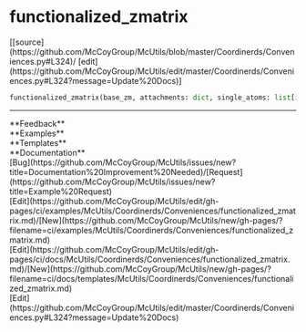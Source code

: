 # <a id="McUtils.Coordinerds.Conveniences.functionalized_zmatrix">functionalized_zmatrix</a>
<div class="docs-source-link" markdown="1">
[[source](https://github.com/McCoyGroup/McUtils/blob/master/Coordinerds/Conveniences.py#L324)/
[edit](https://github.com/McCoyGroup/McUtils/edit/master/Coordinerds/Conveniences.py#L324?message=Update%20Docs)]
</div>

```python
functionalized_zmatrix(base_zm, attachments: dict, single_atoms: list[int] = None): 
```













---


<div markdown="1" class="text-secondary">
<div class="container">
  <div class="row">
   <div class="col" markdown="1">
**Feedback**   
</div>
   <div class="col" markdown="1">
**Examples**   
</div>
   <div class="col" markdown="1">
**Templates**   
</div>
   <div class="col" markdown="1">
**Documentation**   
</div>
   <div class="col" markdown="1">
   
</div>
   <div class="col" markdown="1">
   
</div>
   <div class="col" markdown="1">
   
</div>
</div>
  <div class="row">
   <div class="col" markdown="1">
[Bug](https://github.com/McCoyGroup/McUtils/issues/new?title=Documentation%20Improvement%20Needed)/[Request](https://github.com/McCoyGroup/McUtils/issues/new?title=Example%20Request)   
</div>
   <div class="col" markdown="1">
[Edit](https://github.com/McCoyGroup/McUtils/edit/gh-pages/ci/examples/McUtils/Coordinerds/Conveniences/functionalized_zmatrix.md)/[New](https://github.com/McCoyGroup/McUtils/new/gh-pages/?filename=ci/examples/McUtils/Coordinerds/Conveniences/functionalized_zmatrix.md)   
</div>
   <div class="col" markdown="1">
[Edit](https://github.com/McCoyGroup/McUtils/edit/gh-pages/ci/docs/McUtils/Coordinerds/Conveniences/functionalized_zmatrix.md)/[New](https://github.com/McCoyGroup/McUtils/new/gh-pages/?filename=ci/docs/templates/McUtils/Coordinerds/Conveniences/functionalized_zmatrix.md)   
</div>
   <div class="col" markdown="1">
[Edit](https://github.com/McCoyGroup/McUtils/edit/master/Coordinerds/Conveniences.py#L324?message=Update%20Docs)   
</div>
   <div class="col" markdown="1">
   
</div>
   <div class="col" markdown="1">
   
</div>
   <div class="col" markdown="1">
   
</div>
</div>
</div>
</div>